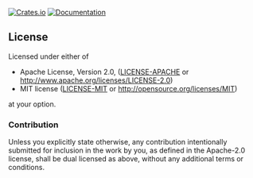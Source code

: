 [![Crates.io](https://img.shields.io/crates/v/idx.svg)](https://crates.io/crates/idx)
[![Documentation](https://docs.rs/idx/badge.svg)](https://docs.rs/idx)

## License

Licensed under either of

 * Apache License, Version 2.0, ([LICENSE-APACHE](LICENSE-APACHE) or http://www.apache.org/licenses/LICENSE-2.0)
 * MIT license ([LICENSE-MIT](LICENSE-MIT) or http://opensource.org/licenses/MIT)

at your option.

### Contribution

Unless you explicitly state otherwise, any contribution intentionally submitted
for inclusion in the work by you, as defined in the Apache-2.0 license, shall be dual licensed as above, without any
additional terms or conditions.
